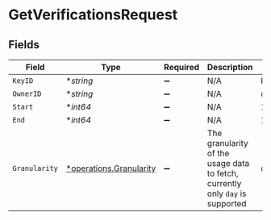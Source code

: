 # GetVerificationsRequest


## Fields

| Field                                                                         | Type                                                                          | Required                                                                      | Description                                                                   | Example                                                                       |
| ----------------------------------------------------------------------------- | ----------------------------------------------------------------------------- | ----------------------------------------------------------------------------- | ----------------------------------------------------------------------------- | ----------------------------------------------------------------------------- |
| `KeyID`                                                                       | **string*                                                                     | :heavy_minus_sign:                                                            | N/A                                                                           | key_1234                                                                      |
| `OwnerID`                                                                     | **string*                                                                     | :heavy_minus_sign:                                                            | N/A                                                                           | chronark                                                                      |
| `Start`                                                                       | **int64*                                                                      | :heavy_minus_sign:                                                            | N/A                                                                           | 1620000000000                                                                 |
| `End`                                                                         | **int64*                                                                      | :heavy_minus_sign:                                                            | N/A                                                                           | 1620000000000                                                                 |
| `Granularity`                                                                 | [*operations.Granularity](../../models/operations/granularity.md)             | :heavy_minus_sign:                                                            | The granularity of the usage data to fetch, currently only `day` is supported | day                                                                           |